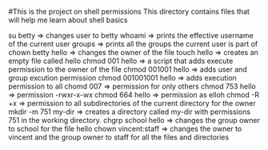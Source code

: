 #This is the project on shell permissions
This directory contains files that will help me learn about shell basics

su betty => changes user to betty
whoami =>  prints the effective username of the current user
groups => prints all the groups the current user is part of
chown betty hello => changes the owner of the file
touch hello => creates an empty file called hello
chmod 001 hello => a script that adds execute permission to the owner of the file
chmod 001001 hello => adds user and group excution permission
chmod 001001001 hello => adds execution permission to all
chomd 007 => permission for only others
chmod 753 hello => permission -rwxr-x-wx 
chmod 664 hello => permission as elloh
chmod -R +x => permission to all subdirectories of the current directory for the owner
mkdir -m 751 my-dir => creates a directory called my-dir with permissions 751 in the working directory.
chgrp school hello => changes the group owner to school for the file hello
chown vincent:staff => changes the owner to vincent and the group owner to staff for all the files and directories
